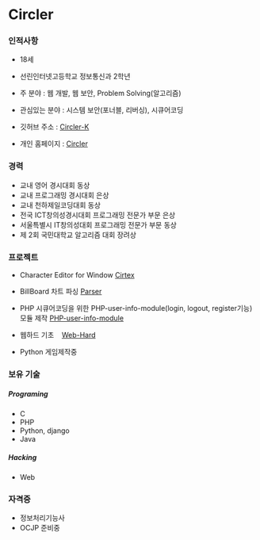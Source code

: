 # Circler
### 인적사항
- 18세
- 선린인터넷고등학교 정보통신과 2학년  

- 주 분야 : 웹 개발, 웹 보안, Problem Solving(알고리즘)
- 관심있는 분야 : 시스템 보안(포너블, 리버싱), 시큐어코딩
- 깃허브 주소 : [Circler-K](https://github.com/Circler-K)
- 개인 홈페이지 : [Circler](http://circler.dothome.co.kr)
### 경력
- 교내 영어 경시대회 동상
- 교내 프로그래밍 경시대회 은상
- 교내 천하제일코딩대회 동상
- 전국 ICT창의성경시대회 프로그래밍 전문가 부문 은상  
- 서울특별시 IT창의성대회 프로그래밍 전문가 부문 동상
- 제 2회 국민대학교 알고리즘 대회 장려상

### 프로젝트
- Character Editor for Window [Cirtex](https://github.com/Circler-K/CirTex)  

- BillBoard 차트 파싱 [Parser](https://github.com/Circler-K/BillBoardParser)  

- PHP 시큐어코딩을 위한 PHP-user-info-module(login, logout, register기능)모듈 제작 [PHP-user-info-module](https://github.com/Circler-K/PHP-user-info-module)  

- 웹하드 기초 &nbsp;&nbsp; [Web-Hard](https://github.com/Circler-K/Web-Hard)

- Python 게임제작중

### 보유 기술
##### Programing
- C
- PHP
- Python, django
- Java
##### Hacking
- Web
### 자격증
- 정보처리기능사
- OCJP 준비중
